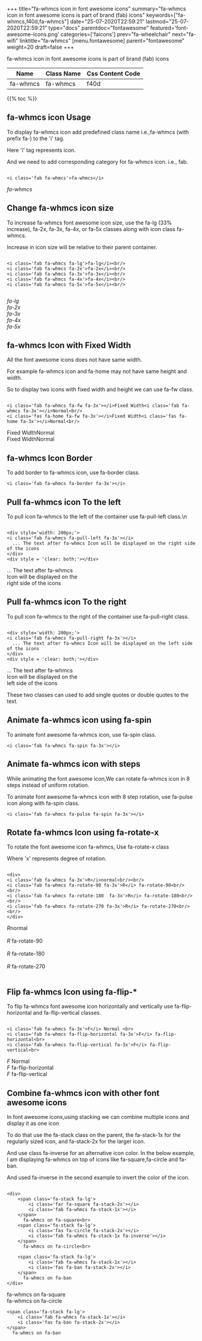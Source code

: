 +++
title="fa-whmcs icon in font awesome icons"
summary="fa-whmcs icon in font awesome icons is part of brand (fab) icons"
keywords=["fa-whmcs,f40d,fa-whmcs"]
date="25-07-2020T22:59:21"
lastmod="25-07-2020T22:59:21"
type="docs"
parentdoc="fontawesome"
featured='font-awesome-icons.png'
categories=['faicons']
prev="fa-wheelchair"
next="fa-wifi"
linktitle="fa-whmcs"
[menu.fontawesome]
parent="fontawesome"
weight=20
draft=false
+++


fa-whmcs icon in font awesome icons is part of brand (fab) icons

<div class='table-responsive'><table class='table'><thead><tr><th>Name</th><th>Class Name</th><th>Css Content Code</th></tr></thead><tbody><tr><td>fa-whmcs</td><td>fa-whmcs</td><td>f40d</td></tr></tbody></table></div>


{{% toc %}}


## fa-whmcs icon Usage

To display fa-whmcs icon add predefined class name i.e.,fa-whmcs (with prefix fa-) to the 'i' tag.

Here 'i' tag represents icon.

And we need to add corresponding category for fa-whmcs icon. i.e., fab.


```

<i class='fab fa-whmcs'>fa-whmcs</i>
```

<i class='fab fa-whmcs'>fa-whmcs</i>




## Change fa-whmcs icon size
To increase fa-whmcs font awesome icon size, use the fa-lg (33% increase), fa-2x, fa-3x, fa-4x, or fa-5x classes along with icon class fa-whmcs.

Increase in icon size will be relative to their parent container. 

```

<i class='fab fa-whmcs fa-lg'>fa-lg</i><br/>
<i class='fab fa-whmcs fa-2x'>fa-2x</i><br/>
<i class='fab fa-whmcs fa-3x'>fa-3x</i><br/>
<i class='fab fa-whmcs fa-4x'>fa-4x</i><br/>
<i class='fab fa-whmcs fa-5x'>fa-5x</i><br/>
            
```

<i class='fab fa-whmcs fa-lg'>fa-lg</i><br/>
<i class='fab fa-whmcs fa-2x'>fa-2x</i><br/>
<i class='fab fa-whmcs fa-3x'>fa-3x</i><br/>
<i class='fab fa-whmcs fa-4x'>fa-4x</i><br/>
<i class='fab fa-whmcs fa-5x'>fa-5x</i><br/>
            



## fa-whmcs Icon with Fixed Width 

All the font awesome icons does not have same width.

For example fa-whmcs icon and fa-home may not have same height and width.

So to display two icons with fixed width and height we can use fa-fw class.


```

<i class='fab fa-whmcs fa-fw fa-3x'></i>Fixed Width<i class='fab fa-whmcs fa-3x'></i>Normal<br/>
<i class='fas fa-home fa-fw fa-3x'></i>Fixed Width<i class='fas fa-home fa-3x'></i>Normal<br/>
```

<i class='fab fa-whmcs fa-fw fa-3x'></i>Fixed Width<i class='fab fa-whmcs fa-3x'></i>Normal<br/>
<i class='fas fa-home fa-fw fa-3x'></i>Fixed Width<i class='fas fa-home fa-3x'></i>Normal<br/>



## fa-whmcs Icon Border 

To add border to fa-whmcs icon, use fa-border class.


```
<i class='fab fa-whmcs fa-border fa-3x'></i>

```
<i class='fab fa-whmcs fa-border fa-3x'></i>





## Pull fa-whmcs icon To the left

To pull icon fa-whmcs to the left of the container use fa-pull-left class.\n

```

<div style='width: 200px;'>
<i class='fab fa-whmcs fa-pull-left fa-3x'></i>
  ... The text after fa-whmcs Icon will be displayed on the right side of the icons
</div>
<div style = 'clear: both;'></div>
```

<div style='width: 200px;'>
<i class='fab fa-whmcs fa-pull-left fa-3x'></i>
  ... The text after fa-whmcs Icon will be displayed on the right side of the icons
</div>
<div style = 'clear: both;'></div>




## Pull fa-whmcs icon To the right
To pull icon fa-whmcs to the right of the container use fa-pull-right class.

```

<div style='width: 200px;'>
<i class='fab fa-whmcs fa-pull-right fa-3x'></i>
  ... The text after fa-whmcs Icon will be displayed on the left side of the icons
</div>
<div style = 'clear: both;'></div>
```

<div style='width: 200px;'>
<i class='fab fa-whmcs fa-pull-right fa-3x'></i>
  ... The text after fa-whmcs Icon will be displayed on the left side of the icons
</div>
<div style = 'clear: both;'></div>

These two classes can used to add single quotes or double quotes to the text.


## Animate fa-whmcs icon using fa-spin
To animate font awesome fa-whmcs icon, use fa-spin class.

```
<i class='fab fa-whmcs fa-spin fa-3x'></i>
```
<i class='fab fa-whmcs fa-spin fa-3x'></i>




## Animate fa-whmcs icon with steps
While animating the font awesome icon,We can rotate fa-whmcs icon in 8 steps instead of uniform rotation.

To animate font awesome fa-whmcs icon with 8 step rotation, use fa-pulse icon along with fa-spin class.


```
<i class='fab fa-whmcs fa-pulse fa-spin fa-3x'></i>

```
<i class='fab fa-whmcs fa-pulse fa-spin fa-3x'></i>





## Rotate fa-whmcs Icon using fa-rotate-x
To rotate the font awesome icon fa-whmcs, Use fa-rotate-x class

Where 'x' represents degree of rotation.


```

<div>
<i class='fab fa-whmcs fa-3x'>R</i>normal<br/><br/>
<i class='fab fa-whmcs fa-rotate-90 fa-3x'>R</i> fa-rotate-90<br/><br/> 
<i class='fab fa-whmcs fa-rotate-180  fa-3x'>R</i> fa-rotate-180<br/><br/> 
<i class='fab fa-whmcs fa-rotate-270 fa-3x'>R</i> fa-rotate-270<br/><br/>
</div>
```

<div>
<i class='fab fa-whmcs fa-3x'>R</i>normal<br/><br/>
<i class='fab fa-whmcs fa-rotate-90 fa-3x'>R</i> fa-rotate-90<br/><br/> 
<i class='fab fa-whmcs fa-rotate-180  fa-3x'>R</i> fa-rotate-180<br/><br/> 
<i class='fab fa-whmcs fa-rotate-270 fa-3x'>R</i> fa-rotate-270<br/><br/>
</div>




## Flip fa-whmcs Icon using fa-flip-*
To flip fa-whmcs font awesome icon horizontally and vertically use fa-flip-horizontal and fa-flip-vertical classes. 

```

<i class='fab fa-whmcs fa-3x'>F</i> Normal <br>
<i class='fab fa-whmcs fa-flip-horizontal fa-3x'>F</i> fa-flip-horizontal<br>
<i class='fab fa-whmcs fa-flip-vertical fa-3x'>F</i> fa-flip-vertical<br>
```

<i class='fab fa-whmcs fa-3x'>F</i> Normal <br>
<i class='fab fa-whmcs fa-flip-horizontal fa-3x'>F</i> fa-flip-horizontal<br>
<i class='fab fa-whmcs fa-flip-vertical fa-3x'>F</i> fa-flip-vertical<br>




## Combine fa-whmcs icon with other font awesome icons
In font awesome icons,using stacking we can combine multiple icons and display it as one icon 

To do that use the fa-stack class on the parent, the fa-stack-1x for the regularly sized icon, and fa-stack-2x for the larger icon.

And use class fa-inverse for an alternative icon color. 
In the below example, I am displaying fa-whmcs on top of icons like fa-square,fa-circle and fa-ban.

And used fa-inverse in the second example to invert the color of the icon.

```

<div>
    <span class='fa-stack fa-lg'>
        <i class='far fa-square fa-stack-2x'></i>
        <i class='fab fa-whmcs fa-stack-1x'></i>
    </span>
      fa-whmcs on fa-square<br>
    <span class='fa-stack fa-lg'>
        <i class='fas fa-circle fa-stack-2x'></i>
        <i class='fab fa-whmcs fa-stack-1x fa-inverse'></i>
    </span>
      fa-whmcs on fa-circle<br>

    <span class='fa-stack fa-lg'>
        <i class='fab fa-whmcs fa-stack-1x'></i>
        <i class='fas fa-ban fa-stack-2x'></i>
    </span>
      fa-whmcs on fa-ban
</div>
```

<div>
    <span class='fa-stack fa-lg'>
        <i class='far fa-square fa-stack-2x'></i>
        <i class='fab fa-whmcs fa-stack-1x'></i>
    </span>
      fa-whmcs on fa-square<br>
    <span class='fa-stack fa-lg'>
        <i class='fas fa-circle fa-stack-2x'></i>
        <i class='fab fa-whmcs fa-stack-1x fa-inverse'></i>
    </span>
      fa-whmcs on fa-circle<br>

    <span class='fa-stack fa-lg'>
        <i class='fab fa-whmcs fa-stack-1x'></i>
        <i class='fas fa-ban fa-stack-2x'></i>
    </span>
      fa-whmcs on fa-ban
</div>







